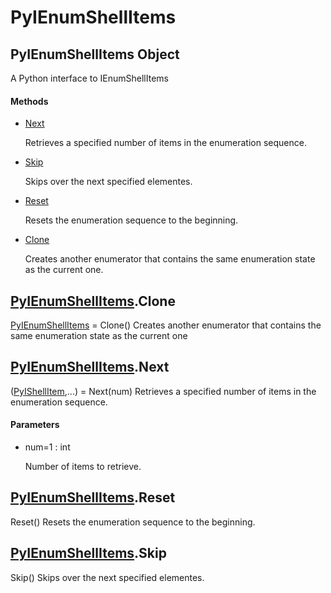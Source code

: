# PyIEnumShellItems


## PyIEnumShellItems Object

A Python interface to IEnumShellItems

#### Methods

  - [Next](PyIEnumShellItems.md#pyienumshellitemsnext)

    Retrieves a specified number of items in the enumeration sequence\.&nbsp;

  - [Skip](PyIEnumShellItems.md#pyienumshellitemsskip)

    Skips over the next specified elementes\.&nbsp;

  - [Reset](PyIEnumShellItems.md#pyienumshellitemsreset)

    Resets the enumeration sequence to the beginning\.&nbsp;

  - [Clone](PyIEnumShellItems.md#pyienumshellitemsclone)

    Creates another enumerator that contains the same enumeration state as the current one\.&nbsp;


## [PyIEnumShellItems](PyIEnumShellItems.md#pyienumshellitems)\.Clone

[PyIEnumShellItems](PyIEnumShellItems.md#pyienumshellitems) = Clone\(\)
Creates another enumerator that contains the same enumeration state as the current one


## [PyIEnumShellItems](PyIEnumShellItems.md#pyienumshellitems)\.Next

\([PyIShellItem](PyIShellItem.md),\.\.\.\) = Next\(num\)
Retrieves a specified number of items in the enumeration sequence\.

#### Parameters

  - num=1 : int

    Number of items to retrieve\.


## [PyIEnumShellItems](PyIEnumShellItems.md#pyienumshellitems)\.Reset

Reset\(\)
Resets the enumeration sequence to the beginning\.


## [PyIEnumShellItems](PyIEnumShellItems.md#pyienumshellitems)\.Skip

Skip\(\)
Skips over the next specified elementes\.